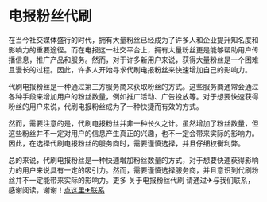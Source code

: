 # 电报粉丝代刷

在当今社交媒体盛行的时代，拥有大量粉丝已经成为了许多人和企业提升知名度和影响力的重要途径。而在电报这一社交平台上，拥有大量粉丝更是能够帮助用户传播信息，推广产品和服务。然而，对于许多新用户来说，获得大量粉丝是一个困难且漫长的过程。因此，许多人开始寻求代刷电报粉丝来快速增加自己的影响力。

代刷电报粉丝是一种通过第三方服务商来获取粉丝的方式。这些服务商通常会通过各种手段来增加用户的粉丝数量，例如推广活动、广告投放等。对于想要快速获得粉丝的用户来说，代刷电报粉丝成为了一种快捷而有效的方式。

然而，需要注意的是，代刷电报粉丝并非一种长久之计。虽然增加了粉丝数量，但这些粉丝并不一定对用户的信息产生真正的兴趣，也不一定会带来实际的影响力。因此，在选择代刷电报粉丝的服务商时，需要谨慎选择，并且仔细权衡利弊。

总的来说，代刷电报粉丝是一种快速增加粉丝数量的方式，对于想要快速获得影响力的用户来说具有一定的吸引力。然而，需要谨慎选择服务商，并且意识到代刷粉丝并不一定能带来实际的影响力。更多 关于电报粉丝代刷 请通过✈与我们联系，感谢阅读，谢谢！[点这里✈联系](https://ss.k02.cc)